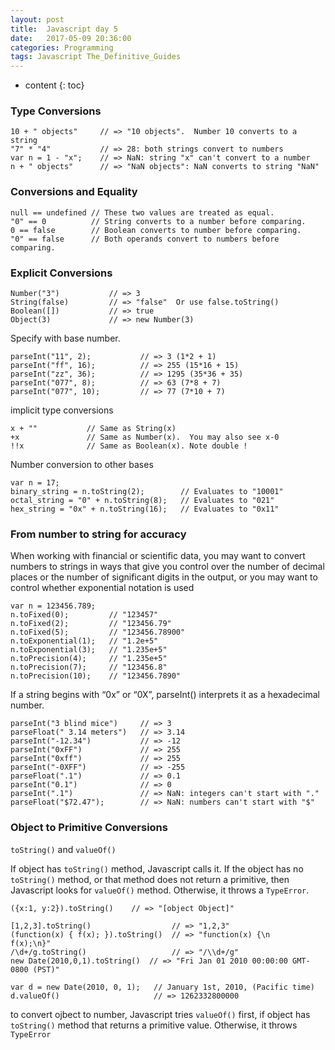 ```yaml
---
layout: post
title:  Javascript day 5
date:   2017-05-09 20:36:00
categories: Programming
tags: Javascript The_Definitive_Guides
---
```

* content
{: toc}


### Type Conversions





```
10 + " objects"     // => "10 objects".  Number 10 converts to a string
"7" * "4"           // => 28: both strings convert to numbers
var n = 1 - "x";    // => NaN: string "x" can't convert to a number
n + " objects"      // => "NaN objects": NaN converts to string "NaN"
```


### Conversions and Equality

```
null == undefined // These two values are treated as equal.
"0" == 0          // String converts to a number before comparing.
0 == false        // Boolean converts to number before comparing.
"0" == false      // Both operands convert to numbers before comparing.

```

### Explicit Conversions

```
Number("3")           // => 3
String(false)         // => "false"  Or use false.toString()
Boolean([])           // => true
Object(3)             // => new Number(3)

```

Specify with base number.
```
parseInt("11", 2);           // => 3 (1*2 + 1)
parseInt("ff", 16);          // => 255 (15*16 + 15)
parseInt("zz", 36);          // => 1295 (35*36 + 35)
parseInt("077", 8);          // => 63 (7*8 + 7)
parseInt("077", 10);         // => 77 (7*10 + 7)
```


implicit type conversions

```
x + ""           // Same as String(x)
+x               // Same as Number(x).  You may also see x-0
!!x              // Same as Boolean(x). Note double !
```


Number conversion to other bases
```
var n = 17;
binary_string = n.toString(2);        // Evaluates to "10001"
octal_string = "0" + n.toString(8);   // Evaluates to "021"
hex_string = "0x" + n.toString(16);   // Evaluates to "0x11"

```

### From number to string for accuracy

When working with financial or scientific data, you may want to convert numbers to strings in ways that give you control over the number of decimal places or the number of significant digits in the output, or you may want to control whether exponential notation is used

```
var n = 123456.789;
n.toFixed(0);         // "123457"
n.toFixed(2);         // "123456.79"
n.toFixed(5);         // "123456.78900"
n.toExponential(1);   // "1.2e+5"
n.toExponential(3);   // "1.235e+5"
n.toPrecision(4);     // "1.235e+5"
n.toPrecision(7);     // "123456.8"
n.toPrecision(10);    // "123456.7890"
```

If a string begins with “0x” or “0X”, parseInt() interprets it as a hexadecimal number.

```
parseInt("3 blind mice")     // => 3
parseFloat(" 3.14 meters")   // => 3.14
parseInt("-12.34")           // => -12
parseInt("0xFF")             // => 255
parseInt("0xff")             // => 255
parseInt("-0XFF")            // => -255
parseFloat(".1")             // => 0.1
parseInt("0.1")              // => 0
parseInt(".1")               // => NaN: integers can't start with "."
parseFloat("$72.47");        // => NaN: numbers can't start with "$"
```


### Object to Primitive Conversions

`toString()` and `valueOf()`

If object has `toString()` method, Javascript calls it. If the object has no `toString()` method, or that method does not return a primitive, then Javascript looks for `valueOf()` method. Otherwise, it throws a `TypeError`. 


```
({x:1, y:2}).toString()    // => "[object Object]"

```

```
[1,2,3].toString()                  // => "1,2,3"
(function(x) { f(x); }).toString()  // => "function(x) {\n    f(x);\n}"
/\d+/g.toString()                   // => "/\\d+/g"
new Date(2010,0,1).toString()  // => "Fri Jan 01 2010 00:00:00 GMT-0800 (PST)"
```
```
var d = new Date(2010, 0, 1);   // January 1st, 2010, (Pacific time)
d.valueOf()                     // => 1262332800000

```

to convert ojbect to number, Javascript tries `valueOf()` first, if object has `toString()` method that returns a primitive value. Otherwise, it throws `TypeError`

 